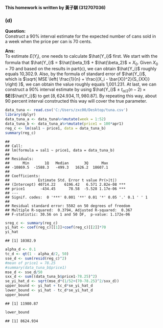#### This homework is written by 黃子騏 (312707036)
### (d)
**Question:**\
Construct a 90% interval estimate for the expected number of cans sold in a week when the 
price per can is 70 cents.

**Ans:**\
To estimate $E(Y_i)$, one needs to calculate $\hat{Y_i}$ first. We start with the formula that $\hat{Y_i}$ = $\hat{\beta_1}$ + $\hat{\beta_2}$ $\times$ $X_0$. Given $X_0$ = 70 and based on the results in part(c), we can obtain $\hat{Y_i}$ roughly equals 10,302.9. Also, by the formula of standard error of $\hat{Y_i}$, which is $\sqrt{ MSE \left( \frac{1}{n} + \frac{(X_i - \bar{X})^2}{S_{XX}} \right) }$,
we can obtain the value roughly equals 1,001.231. At last, we can construct a 90% interval estimate by using $\hat{Y_i}$ $\pm$ $t_{\alpha/2}(n-2)$ $\times$ **SE**($\hat{Y_i}$) to get $[8,624.934, 11,980.87]$. By repeating this way, about 90 percent interval constructed this way will cover the true parameter.

```r
data_tuna <- read.csv('C:/Users/zxc00/Desktop/tuna.csv')
library(dplyr)
data_tuna_a <- data_tuna%>%mutate(week = 1:52)
data_tuna_b <- data_tuna_a%>%mutate(price1 = 100*apr1)
reg_c <- lm(sal1 ~ price1, data = data_tuna_b)
summary(reg_c)
```

```
## 
## Call:
## lm(formula = sal1 ~ price1, data = data_tuna_b)
## 
## Residuals:
##      Min       1Q   Median       3Q      Max 
## -10869.5  -1588.3   -499.3   1626.2  18607.1 
## 
## Coefficients:
##             Estimate Std. Error t value Pr(>|t|)    
## (Intercept) 40714.22    6196.42   6.571 2.82e-08 ***
## price1       -434.45      78.58  -5.528 1.17e-06 ***
## ---
## Signif. codes:  0 '***' 0.001 '**' 0.01 '*' 0.05 '.' 0.1 ' ' 1
## 
## Residual standard error: 5502 on 50 degrees of freedom
## Multiple R-squared:  0.3794,	Adjusted R-squared:  0.367 
## F-statistic: 30.56 on 1 and 50 DF,  p-value: 1.172e-06
```

```r
sreg_c <- summary(reg_c)
yi_hat <- coef(reg_c)[[1]]+coef(reg_c)[[2]]*70
yi_hat
```

```
## [1] 10302.9
```

```r
alpha_d <- 0.1
tc_d <- qt(1 - alpha_d/2, 50)
sse_d <- sum(resid(reg_c)^2)
#mean of price1 = 78.25
#summary(data_tuna_b$price1)
mse_d <- sse_d/50
sxx_d <- sum((data_tuna_b$price1-78.25)^2)
se_yi_hat_d <- sqrt(mse_d*(1/52+(70-78.25)^2/sxx_d))
upper_bound <- yi_hat + tc_d*se_yi_hat_d 
lower_bound <- yi_hat - tc_d*se_yi_hat_d 
upper_bound
```

```
## [1] 11980.87
```

```r
lower_bound
```

```
## [1] 8624.934
```
